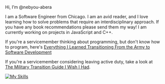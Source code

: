 Hi, I’m @nebyou-abera

I am a Software Engineer from Chicago. I am an avid reader, and I love learning how to solve problems that require an interdisciplinary approach. If you have any book recommendations please send them my way! I am currently working on projects in JavaScript and C++. 

If you're a servicemember thinking about programming, but don't know how to program, here's [Everything I Learned Transitioning From the Army to Software Development](https://github.com/nebyou-abera/transition)

If you're a servicemember considering leaving active duty, take a look at [The Military Transition Guide I Wish I Had](https://www.sutori.com/en/story/the-military-transition-guide-i-wish-i-had--neKEiwGvCVS7veAei58G9TUT). 

[![My Skills](https://skillicons.dev/icons?i=cpp,ts,py)](https://skillicons.dev)

<!-- ![](https://github.com/nebyou-abera/transition/blob/main/csp/machine_learning_pathway.png) -->
